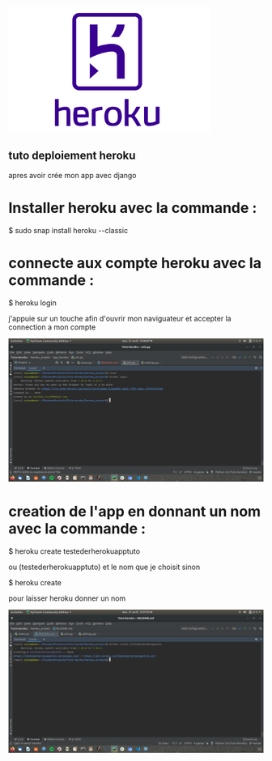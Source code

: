 ![alt text](https://raw.githubusercontent.com/Nicolas-Turck/Tuto-deployement-heroku/master/heroku_project/media/hlogo.png)

## tuto deploiement heroku

apres avoir crée mon app avec django

# Installer heroku avec la commande :
$ sudo snap install heroku --classic

# connecte aux compte heroku avec la commande :
$ heroku login

j'appuie sur un touche afin d'ouvrir mon naviguateur et accepter la connection a mon compte

![alt text](https://raw.githubusercontent.com/Nicolas-Turck/Tuto-deployement-heroku/master/heroku_project/media/herokulogin.png)

# creation de l'app en donnant un nom avec la commande :

$ heroku create testederherokuapptuto

ou (testederherokuapptuto) et le nom que je choisit sinon

$ heroku create 

pour laisser heroku donner un nom

![alt text](https://raw.githubusercontent.com/Nicolas-Turck/Tuto-deployement-heroku/master/heroku_project/media/herokucreateapp.png)

